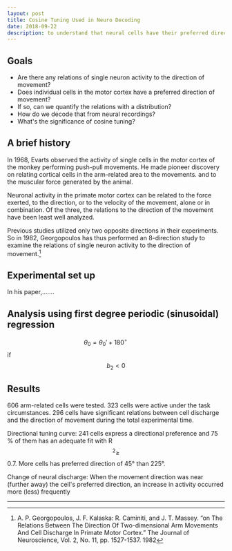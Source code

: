```yaml
---
layout: post
title: Cosine Tuning Used in Neuro Decoding
date: 2018-09-22
description: to understand that neural cells have their preferred direction of movement distributed like a sinusoidal function
---
```


## Goals

* Are there any relations of single neuron activity to the direction of movement?
* Does individual cells in the motor cortex have a preferred direction of movement?
* If so, can we quantify the relations with a distribution?
* How do we decode that from neural recordings?
* What's the significance of cosine tuning?

## A brief history

In 1968, Evarts observed the activity of single cells in the motor cortex of the monkey performing push-pull movements. He made pioneer discovery on relating cortical cells in the arm-related area to the movements. and to the muscular force generated by the animal.

Neuronal activity in the primate motor cortex can be related to the force exerted, to the direction, or to the velocity of the movement, alone or in combination. Of the three, the relations to the direction of the movement have been least well analyzed.

Previous studies utilized only two opposite directions in their experiments. So in 1982, Georgopoulos has thus performed an 8-direction study to examine the relations of single neuron activity to the direction of movement.[^Georgopoulos]

## Experimental set up

In his paper,.......

## Analysis using first degree periodic (sinusoidal) regression

$$ \theta_0 = \theta_0' + 180^{\circ} \qquad\quad $$ if $$ b_2 < 0 $$

## Results

606 arm-related cells were tested. 323 cells were active under the task circumstances. 296 cells have significant relations between cell discharge and the direction of movement during the total experimental time.

Directional tuning curve: 241 cells express a directional preference and 75 \% of them has an adequate fit with R $$^2 \geq$$ 0.7. More cells has preferred direction of 45° than 225°.

Change of neural discharge: When the movement direction was near (further away) the cell's preferred direction, an increase in activity occurred more (less) frequently


---
[^Georgopoulos]: A. P. Georgopoulos, J. F. Kalaska: R. Caminiti, and J. T. Massey. “on The Relations Between The Direction Of Two-dimensional Arm Movements And Cell Discharge In Primate Motor Cortex.” The Journal of Neuroscience, Vol. 2, No. 11, pp. 1527-1537. 1982

